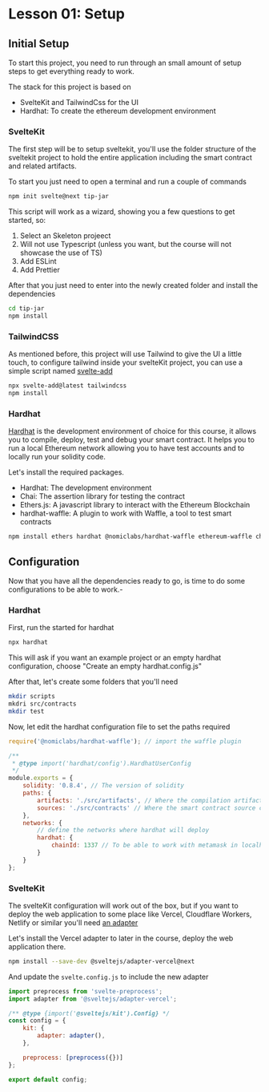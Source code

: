 # Lesson 01: Setup

<!-- ALL-CONTRIBUTORS-BADGE:START - Do not remove or modify this section -->
<!-- ALL-CONTRIBUTORS-BADGE:END -->

## Initial Setup

To start this project, you need to run through an small amount of setup steps to get everything ready to work.

The stack for this project is based on

- SvelteKit and TailwindCss for the UI
- Hardhat: To create the ethereum development environment

### SvelteKit

The first step will be to setup sveltekit, you'll use the folder structure of the sveltekit project to hold the entire application including the smart contract and related artifacts.

To start you just need to open a terminal and run a couple of commands

```bash
npm init svelte@next tip-jar
```

This script will work as a wizard, showing you a few questions to get started, so:

1. Select an Skeleton projeect
2. Will not use Typescript (unless you want, but the course will not showcase the use of TS)
3. Add ESLint
4. Add Prettier

After that you just need to enter into the newly created folder and install the dependencies

```bash
cd tip-jar
npm install
```

### TailwindCSS

As mentioned before, this project will use Tailwind to give the UI a little touch, to configure tailwind inside your svelteKit project, you can use a simple script named
[svelte-add](https://github.com/svelte-add/svelte-add)

```bash
npx svelte-add@latest tailwindcss
npm install
```

### Hardhat

[Hardhat](https://hardhat.org) is the development environment of choice for this course, it allows you to compile, deploy, test and debug your smart contract.
It helps you to run a local Ethereum network allowing you to have test accounts and to locally run your solidity code.

Let's install the required packages.

- Hardhat: The development environment
- Chai: The assertion library for testing the contract
- Ethers.js: A javascript library to interact with the Ethereum Blockchain
- hardhat-waffle: A plugin to work with Waffle, a tool to test smart contracts

```bash
npm install ethers hardhat @nomiclabs/hardhat-waffle ethereum-waffle chai @nomiclabs/hardhat-ethers
```

## Configuration

Now that you have all the dependencies ready to go, is time to do some configurations to be able to work.-

### Hardhat

First, run the started for hardhat

```bash
npx hardhat
```

This will ask if you want an example project or an empty hardhat configuration, choose "Create an empty hardhat.config.js"

After that, let's create some folders that you'll need

```bash
mkdir scripts
mkdri src/contracts
mkdir test
```

Now, let edit the hardhat configuration file to set the paths required

```javascript
require('@nomiclabs/hardhat-waffle'); // import the waffle plugin

/**
 * @type import('hardhat/config').HardhatUserConfig
 */
module.exports = {
	solidity: '0.8.4', // The version of solidity
	paths: {
		artifacts: './src/artifacts', // Where the compilation artifacts will live
		sources: './src/contracts' // Where the smart contract source code will found
	},
	networks: {
		// define the networks where hardhat will deploy
		hardhat: {
			chainId: 1337 // To be able to work with metamask in localhost
		}
	}
};
```

### SvelteKit

The svelteKit configuration will work out of the box, but if you want to deploy the web application to some place like Vercel, Cloudflare Workers, Netlify or similar you'll need [an adapter](https://kit.svelte.dev/docs#adapters)

Let's install the Vercel adapter to later in the course, deploy the web application there.

```bash
npm install --save-dev @sveltejs/adapter-vercel@next
```

And update the `svelte.config.js` to include the new adapter

```javascript
import preprocess from 'svelte-preprocess';
import adapter from '@sveltejs/adapter-vercel';

/** @type {import('@sveltejs/kit').Config} */
const config = {
	kit: {
		adapter: adapter(),
	},

	preprocess: [preprocess({})]
};

export default config;
```